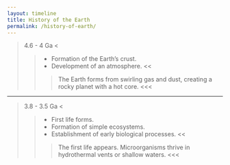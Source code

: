 ```yaml
---
layout: timeline
title: History of the Earth
permalink: /history-of-earth/
---
```

> 4.6 - 4 Ga < 
>> - Formation of the Earth’s crust.
>> - Development of an atmosphere. <<
>>> The Earth forms from swirling gas and dust, creating a rocky planet with a hot core. <<<

- --- 
> 3.8 - 3.5 Ga < 
>> - First life forms. 
>> - Formation of simple ecosystems.
>> - Establishment of early biological processes. <<
>>> The first life appears. Microorganisms thrive in hydrothermal vents or shallow waters. <<<
